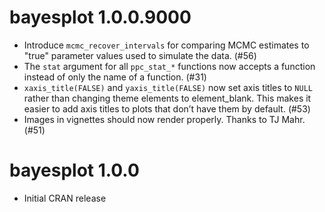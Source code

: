 # bayesplot 1.0.0.9000

* Introduce `mcmc_recover_intervals` for comparing MCMC estimates to "true"
parameter values used to simulate the data. (#56)
* The `stat` argument for all `ppc_stat_*` functions now accepts a function
instead of only the name of a function. (#31)
* `xaxis_title(FALSE)` and `yaxis_title(FALSE)` now set axis titles to `NULL` 
rather than changing theme elements to element_blank. This makes it easier to 
add axis titles to plots that don’t have them by default. (#53)
* Images in vignettes should now render
properly. Thanks to TJ Mahr. (#51)

# bayesplot 1.0.0

* Initial CRAN release



